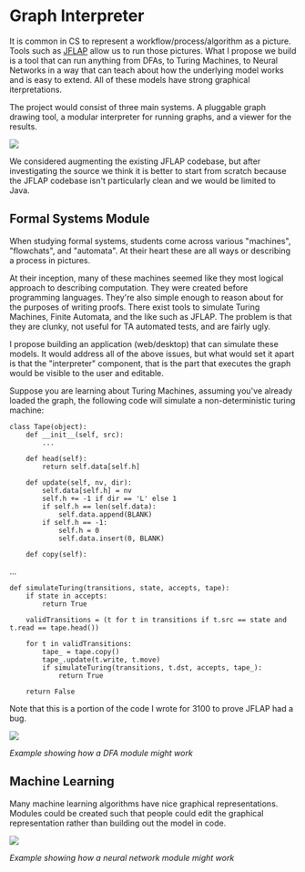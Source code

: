 # Graph Interpreter

It is common in CS to represent a workflow/process/algorithm as a picture. Tools such as [JFLAP](http://www.jflap.org) allow us to run those pictures. What I propose we build is a tool that can run anything from DFAs, to Turing Machines, to Neural Networks in a way that can teach about how the underlying model works and is easy to extend. All of these models have strong graphical iterpretations. 

The project would consist of three main systems. A pluggable graph drawing tool, a modular interpreter for running graphs, and a viewer for the results.

![](http://i.imgur.com/lAA1cKl.png)

We considered augmenting the existing JFLAP codebase, but after investigating the source we think it is better to start from scratch because the JFLAP codebase isn't particularly clean and we would be limited to Java. 

## Formal Systems Module

When studying formal systems, students come across various "machines", "flowchats", and "automata". At their heart these are all ways or describing a process in pictures. 

At their inception, many of these machines seemed like they most logical approach to describing computation. They were created before programming languages. They're also simple enough to reason about for the purposes of writing proofs. There exist tools to simulate Turing Machines, Finite Automata, and the like such as JFLAP. The problem is that they are clunky, not useful for TA automated tests, and are fairly ugly. 

I propose building an application (web/desktop) that can simulate these models. It would address all of the above issues, but what would set it apart is that the "interpreter" component, that is the part that executes the graph would be visible to the user and editable. 

Suppose you are learning about Turing Machines, assuming you've already loaded the graph, the following code will simulate a non-deterministic turing machine:

    class Tape(object):
        def __init__(self, src):
            ...

        def head(self):
            return self.data[self.h]

        def update(self, nv, dir):
            self.data[self.h] = nv
            self.h += -1 if dir == 'L' else 1
            if self.h == len(self.data):
                self.data.append(BLANK)
            if self.h == -1:
                self.h = 0
                self.data.insert(0, BLANK)

        def copy(self):

...

    def simulateTuring(transitions, state, accepts, tape):
        if state in accepts:
            return True

        validTransitions = (t for t in transitions if t.src == state and t.read == tape.head())
        
        for t in validTransitions:
            tape_ = tape.copy()
            tape_.update(t.write, t.move)
            if simulateTuring(transitions, t.dst, accepts, tape_):
                return True
        
        return False

Note that this is a portion of the code I wrote for 3100 to prove JFLAP had a bug.


![](http://i.imgur.com/alca96J.png)

*Example showing how a DFA module might work*

## Machine Learning

Many machine learning algorithms have nice graphical representations. Modules could be created such that people could edit the graphical representation rather than building out the model in code. 

![](http://i.imgur.com/b52MnUP.png)

*Example showing how a neural network module might work*